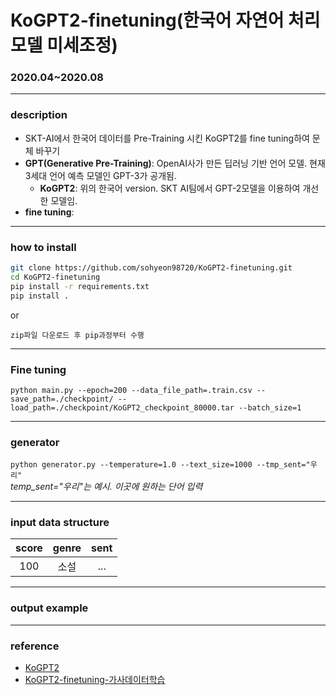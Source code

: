 # KoGPT2-finetuning(한국어 자연어 처리 모델 미세조정)
### 2020.04~2020.08

-----------
### description
  - SKT-AI에서 한국어 데이터를 Pre-Training 시킨 KoGPT2를 fine tuning하여 문체 바꾸기
  - __GPT(Generative Pre-Training)__: OpenAI사가 만든 딥러닝 기반 언어 모델. 현재 3세대 언어 예측 모델인 GPT-3가 공개됨.
    - __KoGPT2__: 위의 한국어 version. SKT AI팀에서 GPT-2모델을 이용하여 개선한 모델임.
  - __fine tuning__:

----------
### how to install
  ```sh
git clone https://github.com/sohyeon98720/KoGPT2-finetuning.git
cd KoGPT2-finetuning
pip install -r requirements.txt
pip install .
```
or <br>

  `zip파일 다운로드 후 pip과정부터 수행`

----------

### Fine tuning
  `python main.py --epoch=200 --data_file_path=.train.csv --save_path=./checkpoint/ --load_path=./checkpoint/KoGPT2_checkpoint_80000.tar --batch_size=1`
  
----------
### generator
  `python generator.py --temperature=1.0 --text_size=1000 --tmp_sent="우리"` <br>
  *temp_sent="우리"는 예시. 이곳에 원하는 단어 입력*
  
----------

### input data structure
  |score|genre|sent|
  |:---:|:---:|:---:|
  |100|소설|...|
  
  
---------

### output example

----------

### reference 
  - [KoGPT2](https://github.com/SKT-AI/KoGPT2)
  - [KoGPT2-finetuning-가사데이터학습](https://github.com/gyunggyung/KoGPT2-FineTuning)
